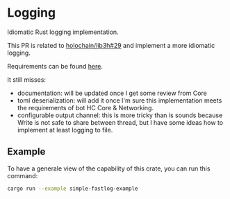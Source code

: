 # Logging

Idiomatic Rust logging implementation.


This PR is related to [holochain/lib3h#29](https://github.com/holochain/lib3h/issues/29) and implement a more idiomatic logging.

Requirements can be found [here](https://hackmd.io/MP5F3UhSTp2iPk37Cwa-fw).

It still misses:

* documentation: will be updated once I get some review from Core
* toml deserialization: will add it once I'm sure this implementation meets the requirements of bot HC Core & Networking.
* configurable output channel: this is more tricky than is sounds because Write is not safe to share between thread, but I have some ideas how to implement at least logging to file.


## Example ##

To have a generale view of the capability of this crate, you can run this command:

```bash
cargo run --example simple-fastlog-example
```
